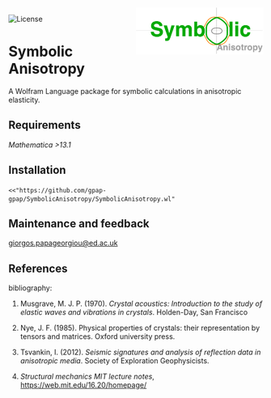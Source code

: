 
<a href="https://github.com/gpap-gpap/SymbolicAnisotropy">
<img align="Right" src="images/logo.png" width="50%"/>
</a>

![License](https://img.shields.io/badge/License-MIT-blue.svg)

# Symbolic Anisotropy

A Wolfram Language package for symbolic calculations in anisotropic elasticity.

## Requirements

_Mathematica >13.1_

## Installation

`<<"https://github.com/gpap-gpap/SymbolicAnisotropy/SymbolicAnisotropy.wl"`

## Maintenance and feedback

<giorgos.papageorgiou@ed.ac.uk>

## References

bibliography:

1. Musgrave, M. J. P. (1970). _Crystal acoustics: Introduction to the study of elastic waves and vibrations in crystals_. Holden-Day, San Francisco

2. Nye, J. F. (1985). Physical properties of crystals: their representation by tensors and matrices. Oxford university press.
3. Tsvankin, I. (2012). _Seismic signatures and analysis of reflection data in anisotropic media_. Society of Exploration Geophysicists.
4. _Structural mechanics MIT lecture notes_, <https://web.mit.edu/16.20/homepage/>
